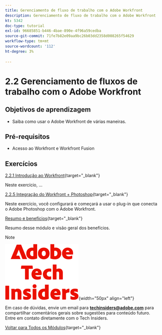 ```yaml
---
title: Gerenciamento de fluxo de trabalho com o Adobe Workfront
description: Gerenciamento de fluxo de trabalho com o Adobe Workfront
kt: 5342
doc-type: tutorial
exl-id: 96685851-b446-4bae-890e-4f96a59cedba
source-git-commit: 71fe7b82e09aa9bc26b03dd2358d008265f54629
workflow-type: tm+mt
source-wordcount: '112'
ht-degree: 3%

---
```


# 2.2 Gerenciamento de fluxos de trabalho com o Adobe Workfront

## Objetivos de aprendizagem

- Saiba como usar o Adobe Workfront de várias maneiras.

## Pré-requisitos

- Acesso ao Workfront e Workfront Fusion

## Exercícios

[2.2.1 Introdução ao Workfront](./ex1.md){target="_blank"}

Neste exercício, ...

[2.2.5 Integração do Workfront + Photoshop](./ex5.md){target="_blank"}

Neste exercício, você configurará e começará a usar o plug-in que conecta o Adobe Photoshop com o Adobe Workfront.

[Resumo e benefícios](./summary.md){target="_blank"}

Resumo desse módulo e visão geral dos benefícios.

>[!NOTE]
>
>![Informantes técnicos](./../../../assets/images/techinsiders.png){width="50px" align="left"}
>
>Em caso de dúvidas, envie um email para **techinsiders@adobe.com** para compartilhar comentários gerais sobre sugestões para conteúdo futuro. Entre em contato diretamente com o Tech Insiders.

[Voltar para Todos os Módulos](../../../overview.md){target="_blank"}
